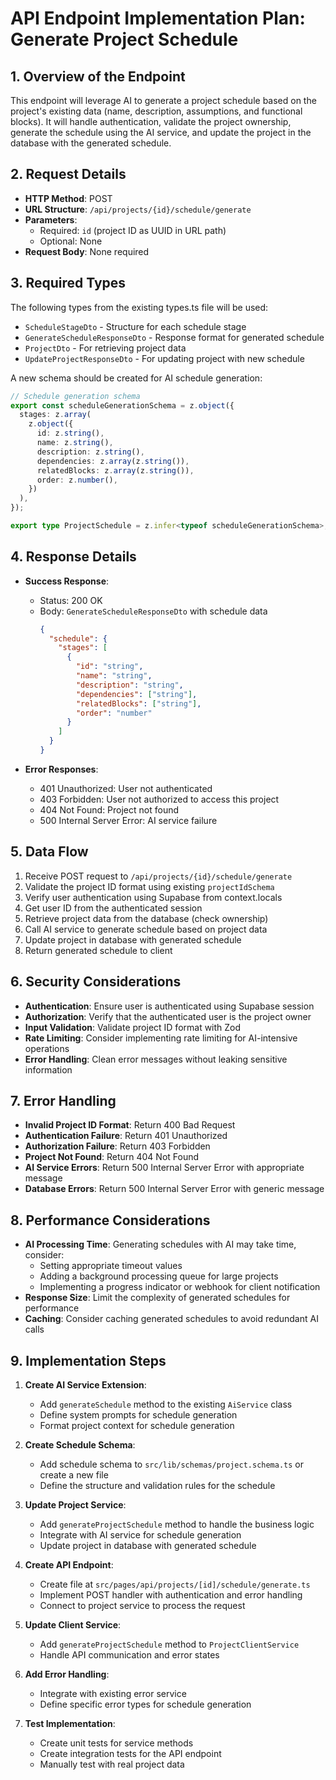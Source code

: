 # API Endpoint Implementation Plan: Generate Project Schedule

## 1. Overview of the Endpoint

This endpoint will leverage AI to generate a project schedule based on the project's existing data (name, description, assumptions, and functional blocks). It will handle authentication, validate the project ownership, generate the schedule using the AI service, and update the project in the database with the generated schedule.

## 2. Request Details

- **HTTP Method**: POST
- **URL Structure**: `/api/projects/{id}/schedule/generate`
- **Parameters**:
  - Required: `id` (project ID as UUID in URL path)
  - Optional: None
- **Request Body**: None required

## 3. Required Types


The following types from the existing types.ts file will be used:
- `ScheduleStageDto` - Structure for each schedule stage
- `GenerateScheduleResponseDto` - Response format for generated schedule
- `ProjectDto` - For retrieving project data
- `UpdateProjectResponseDto` - For updating project with new schedule

A new schema should be created for AI schedule generation:
```typescript
// Schedule generation schema
export const scheduleGenerationSchema = z.object({
  stages: z.array(
    z.object({
      id: z.string(),
      name: z.string(),
      description: z.string(),
      dependencies: z.array(z.string()),
      relatedBlocks: z.array(z.string()),
      order: z.number(),
    })
  ),
});

export type ProjectSchedule = z.infer<typeof scheduleGenerationSchema>;
```

## 4. Response Details

- **Success Response**:
  - Status: 200 OK
  - Body: `GenerateScheduleResponseDto` with schedule data
    ```json
    {
      "schedule": {
        "stages": [
          {
            "id": "string",
            "name": "string",
            "description": "string",
            "dependencies": ["string"],
            "relatedBlocks": ["string"],
            "order": "number"
          }
        ]
      }
    }
    ```

- **Error Responses**:
  - 401 Unauthorized: User not authenticated
  - 403 Forbidden: User not authorized to access this project
  - 404 Not Found: Project not found
  - 500 Internal Server Error: AI service failure

## 5. Data Flow

1. Receive POST request to `/api/projects/{id}/schedule/generate`
2. Validate the project ID format using existing `projectIdSchema`
3. Verify user authentication using Supabase from context.locals
4. Get user ID from the authenticated session
5. Retrieve project data from the database (check ownership)
6. Call AI service to generate schedule based on project data
7. Update project in database with generated schedule
8. Return generated schedule to client

## 6. Security Considerations

- **Authentication**: Ensure user is authenticated using Supabase session
- **Authorization**: Verify that the authenticated user is the project owner
- **Input Validation**: Validate project ID format with Zod
- **Rate Limiting**: Consider implementing rate limiting for AI-intensive operations
- **Error Handling**: Clean error messages without leaking sensitive information

## 7. Error Handling

- **Invalid Project ID Format**: Return 400 Bad Request
- **Authentication Failure**: Return 401 Unauthorized
- **Authorization Failure**: Return 403 Forbidden
- **Project Not Found**: Return 404 Not Found 
- **AI Service Errors**: Return 500 Internal Server Error with appropriate message
- **Database Errors**: Return 500 Internal Server Error with generic message

## 8. Performance Considerations

- **AI Processing Time**: Generating schedules with AI may take time, consider:
  - Setting appropriate timeout values
  - Adding a background processing queue for large projects
  - Implementing a progress indicator or webhook for client notification
- **Response Size**: Limit the complexity of generated schedules for performance
- **Caching**: Consider caching generated schedules to avoid redundant AI calls

## 9. Implementation Steps

1. **Create AI Service Extension**:
   - Add `generateSchedule` method to the existing `AiService` class
   - Define system prompts for schedule generation
   - Format project context for schedule generation

2. **Create Schedule Schema**:
   - Add schedule schema to `src/lib/schemas/project.schema.ts` or create a new file
   - Define the structure and validation rules for the schedule

3. **Update Project Service**:
   - Add `generateProjectSchedule` method to handle the business logic
   - Integrate with AI service for schedule generation
   - Update project in database with generated schedule

4. **Create API Endpoint**:
   - Create file at `src/pages/api/projects/[id]/schedule/generate.ts`
   - Implement POST handler with authentication and error handling
   - Connect to project service to process the request

5. **Update Client Service**:
   - Add `generateProjectSchedule` method to `ProjectClientService`
   - Handle API communication and error states

6. **Add Error Handling**:
   - Integrate with existing error service
   - Define specific error types for schedule generation

7. **Test Implementation**:
   - Create unit tests for service methods
   - Create integration tests for the API endpoint
   - Manually test with real project data
